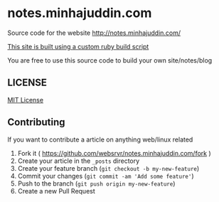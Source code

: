 notes.minhajuddin.com
===============

Source code for the website http://notes.minhajuddin.com/

[This site is built using a custom ruby build script](build)

You are free to use this source code to build your own site/notes/blog

## LICENSE
[MIT License](LICENSE.txt)

## Contributing

If you want to contribute a article on anything web/linux related

1. Fork it ( https://github.com/websrvr/notes.minhajuddin.com/fork )
2. Create your article in the `_posts` directory
2. Create your feature branch (`git checkout -b my-new-feature`)
3. Commit your changes (`git commit -am 'Add some feature'`)
4. Push to the branch (`git push origin my-new-feature`)
5. Create a new Pull Request

